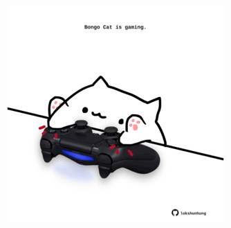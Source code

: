 <!-- built at 10/03/2025, 05:00:41 UTC -->
<p align="center">
  <img width="500" height="500" src="./ReadmeImage.svg">
</p>
